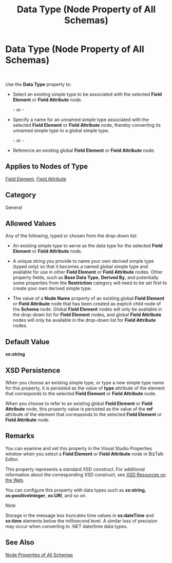 ﻿---
title: Data Type (Node Property of All Schemas)
TOCTitle: Data Type (Node Property of All Schemas)
ms:assetid: 46ead128-6cd1-4021-adfe-0a7f3a8f7e51
ms:mtpsurl: https://msdn.microsoft.com/en-us/library/Aa559895(v=BTS.80)
ms:contentKeyID: 51527697
ms.date: 08/30/2017
mtps_version: v=BTS.80
---

# Data Type (Node Property of All Schemas)

 

Use the **Data Type** property to:

  - Select an existing simple type to be associated with the selected **Field Element** or **Field Attribute** node.
    
    \- or -

  - Specify a name for an unnamed simple type associated with the selected **Field Element** or **Field Attribute** node, thereby converting its unnamed simple type to a global simple type.
    
    \- or -

  - Reference an existing global **Field Element** or **Field Attribute** node.

## Applies to Nodes of Type

[Field Element](field-element-node-properties.md), [Field Attribute](field-attribute-node-properties.md)

## Category

General

## Allowed Values

Any of the following, typed or chosen from the drop-down list:

  - An existing simple type to serve as the data type for the selected **Field Element** or **Field Attribute** node.

  - A unique string you provide to name your own derived simple type (typed only) so that it becomes a named global simple type and available for use in other **Field Element** or **Field Attribute** nodes. Other property fields, such as **Base Data Type**, **Derived By**, and potentially some properties from the **Restriction** category will need to be set first to create your own derived simple type.

  - The value of a **Node Name** property of an existing global **Field Element** or **Field Attribute** node that has been created as explicit child node of the **Schema** node. Global **Field Element** nodes will only be available in the drop-down list for **Field Element** nodes, and global **Field Attribute** nodes will only be available in the drop-down list for **Field Attribute** nodes.

## Default Value

**xs:string**

## XSD Persistence

When you choose an existing simple type, or type a new simple type name for this property, it is persisted as the value of **type** attribute of the element that corresponds to the selected **Field Element** or **Field Attribute** node.

When you choose to refer to an existing global **Field Element** or **Field Attribute** node, this property value is persisted as the value of the **ref** attribute of the element that corresponds to the selected **Field Element** or **Field Attribute** node.

## Remarks

You can examine and set this property in the Visual Studio Properties window when you select a **Field Element** or **Field Attribute** node in BizTalk Editor.

This property represents a standard XSD construct. For additional information about the corresponding XSD construct, see [XSD Resources on the Web](https://msdn.microsoft.com/library/aa547363\(v=bts.80\)).

You can configure this property with data types such as **xs:string**, **xs:positiveInteger**, **xs:URI**, and so on.


> [!NOTE]
> <P>Storage in the message box truncates time values in <STRONG>xs:dateTime</STRONG> and <STRONG>xs:time</STRONG> elements below the millisecond level. A similar loss of precision may occur when converting to .NET date/time data types.</P>



## See Also

[Node Properties of All Schemas](node-properties-of-all-schemas.md)

